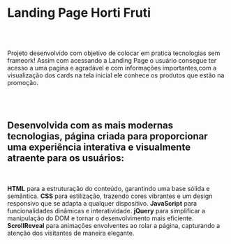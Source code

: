 <h1><b>Landing Page Horti Fruti</b></h1>
<br>
<br>
<p>Projeto desenvolvido com objetivo de colocar em pratica tecnologias sem frameork! Assim com acessando a Landing Page o usuário consegue ter acesso a uma
pagina e agradável e com informações importantes,com a visualização dos cards na tela inicial ele conhece os produtos que estão na promoção.</p>
<br>
<br>
<h2>
Desenvolvida com as mais modernas tecnologias, página criada para proporcionar uma experiência interativa e visualmente atraente para os usuários:</h2>
<br>

<b>HTML</b> para a estruturação do conteúdo, garantindo uma base sólida e semântica.
<b>CSS</b> para estilização, trazendo cores vibrantes e um design responsivo que se adapta a qualquer dispositivo.
<b>JavaScript</b> para funcionalidades dinâmicas e interatividade.
<b>jQuery</b> para simplificar a manipulação do DOM e tornar o desenvolvimento mais eficiente.
<b>ScrollReveal</b> para animações envolventes ao rolar a página, capturando a atenção dos visitantes de maneira elegante.

